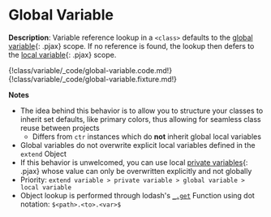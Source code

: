 # Global Variable

__Description__: Variable reference lookup in a `<class>` defaults to the [global variable](./../variable/general.md#global){: .pjax} scope. If no reference is found, the lookup then defers to the [local variable](./../variable/general.md#local){: .pjax} scope.

{!class/variable/_code/global-variable.code.md!}
{!class/variable/_code/global-variable.fixture.md!}

__Notes__

+ The idea behind this behavior is to allow you to structure your classes to inherit set defaults, like primary colors, thus allowing for seamless class reuse between projects
    * Differs from `ctr` instances which do __not__ inherit global local variables
+ Global variables do not overwrite explicit local variables defined in the `extend` Object
+ If this behavior is unwelcomed, you can use local [private variables](./../class/variable.md#private-variable){: .pjax} whose value can only be overwritten explicitly and not globally
+ Priority: `extend variable > private variable > global variable > local variable`
+ Object lookup is performed through lodash's [`_.get`](https://lodash.com/docs/4.17.2#get) Function using dot notation: `$<path>.<to>.<var>$`

<div class="cf"></div>
<div class="end"></div>

